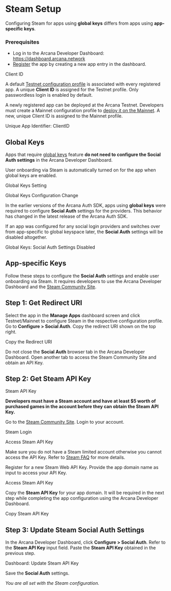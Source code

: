 # Steam Setup

Configuring Steam for apps using **global keys** differs from apps using **app-specific keys**.

### Prerequisites

- Log in to the Arcana Developer Dashboard: <https://dashboard.arcana.network>
- [Register](../../config-auth/register-app/) the app by creating a new app entry in the dashboard.

Client ID

A default [Testnet configuration profile](../../../deploy/deploy-app/) is associated with every registered app. A unique **Client ID** is assigned for the Testnet profile. Only passwordless login is enabled by default.

A newly registered app can be deployed at the Arcana Testnet. Developers must create a Mainnet configuration profile to [deploy it on the Mainnet](../../../deploy/migrate-testnet-mainnet/). A new, unique Client ID is assigned to the Mainnet profile.

Unique App Identifier: ClientID

## Global Keys

Apps that require [global keys](../../../concepts/keyspace-types/) feature **do not need to configure the Social Auth settings** in the Arcana Developer Dashboard.

User onboarding via Steam is automatically turned on for the app when global keys are enabled.

Global Keys Setting

Global Keys Configuration Change

In the earlier versions of the Arcana Auth SDK, apps using **global keys** were required to configure **Social Auth** settings for the providers. This behavior has changed in the latest release of the Arcana Auth SDK.

If an app was configured for any social login providers and switches over from app-specific to global keyspace later, the **Social Auth** settings will be disabled altogether.

Global Keys: Social Auth Settings Disabled

## App-specific Keys

Follow these steps to configure the **Social Auth** settings and enable user onboarding via Steam. It requires developers to use the Arcana Developer Dashboard and the [Steam Community Site](https://steamcommunity.com/login/home/?goto=%2Fdev%2Fapikey).

## Step 1: Get Redirect URI

Select the app in the **Manage Apps** dashboard screen and click Testnet/Mainnet to configure Steam in the respective configuration profile. Go to **Configure > Social Auth**. Copy the redirect URI shown on the top right.

Copy the Redirect URI

Do not close the **Social Auth** browser tab in the Arcana Developer Dashboard. Open another tab to access the Steam Community Site and obtain an API Key.

## Step 2: Get Steam API Key

Steam API Key

**Developers must have a Steam account and have at least $5 worth of purchased games in the account before they can obtain the Steam API Key.**

Go to the [Steam Community Site](https://steamcommunity.com/login/home/?goto=%2Fdev%2Fapikey). Login to your account.

Steam Login

Access Steam API Key

Make sure you do not have a Steam limited account otherwise you cannot access the API Key. Refer to [Steam FAQ](https://help.steampowered.com/en/faqs/view/71D3-35C2-AD96-AA3A) for more details.

Register for a new Steam Web API Key. Provide the app domain name as input to access your API Key.

Access Steam API Key

Copy the **Steam API Key** for your app domain. It will be required in the next step while completing the app configuration using the Arcana Developer Dashboard.

Copy Steam API Key

## Step 3: Update Steam Social Auth Settings

In the Arcana Developer Dashboard, click **Configure > Social Auth**. Refer to the **Steam API Key** input field. Paste the **Steam API Key** obtained in the previous step.

Dashboard: Update Steam API Key

Save the **Social Auth** settings.

*You are all set with the Steam configuration.*
